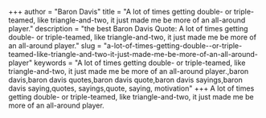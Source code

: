 +++
author = "Baron Davis"
title = "A lot of times getting double- or triple-teamed, like triangle-and-two, it just made me be more of an all-around player."
description = "the best Baron Davis Quote: A lot of times getting double- or triple-teamed, like triangle-and-two, it just made me be more of an all-around player."
slug = "a-lot-of-times-getting-double--or-triple-teamed-like-triangle-and-two-it-just-made-me-be-more-of-an-all-around-player"
keywords = "A lot of times getting double- or triple-teamed, like triangle-and-two, it just made me be more of an all-around player.,baron davis,baron davis quotes,baron davis quote,baron davis sayings,baron davis saying,quotes, sayings,quote, saying, motivation"
+++
A lot of times getting double- or triple-teamed, like triangle-and-two, it just made me be more of an all-around player.
